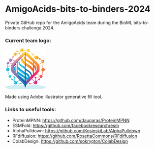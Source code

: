 # AmigoAcids-bits-to-binders-2024

Private GitHub repo for the AmigoAcids team during the BioML bits-to-binders challenge 2024.

### Current team logo:
![Team Logo](./images/icon.png "Team Logo")

Made using Adobe illustrator generative fill tool.

### Links to useful tools:
- ProteinMPNN: https://github.com/dauparas/ProteinMPNN
- ESMFold: https://github.com/facebookresearch/esm
- AlphaPulldown: https://github.com/KosinskiLab/AlphaPulldown
- RFdiffusion: https://github.com/RosettaCommons/RFdiffusion
- ColabDesign: https://github.com/sokrypton/ColabDesign
